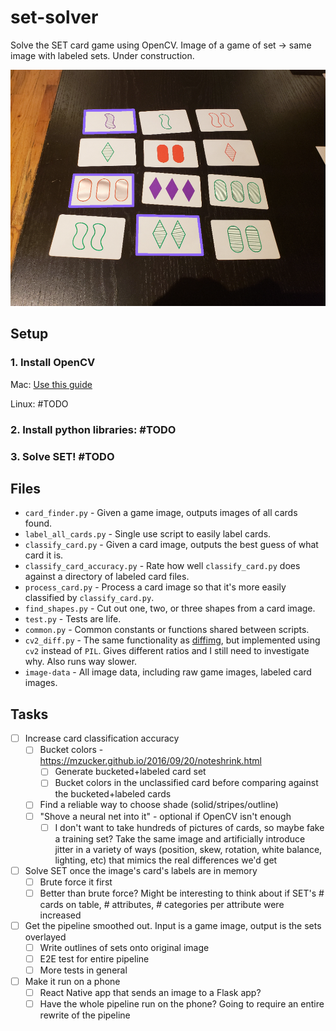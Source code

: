 # set-solver
Solve the SET card game using OpenCV. Image of a game of set -> same image with labeled sets. Under construction.

![Solved set game](./image-data/solved/solved11.png)

## Setup

### 1. Install OpenCV

Mac: [Use this guide](https://www.pyimagesearch.com/2016/12/19/install-opencv-3-on-macos-with-homebrew-the-easy-way/)

Linux: \#TODO

### 2. Install python libraries: \#TODO

### 3. Solve SET! \#TODO

## Files

* `card_finder.py` - Given a game image, outputs images of all cards found.
* `label_all_cards.py` - Single use script to easily label cards.
* `classify_card.py` - Given a card image, outputs the best guess of what card it is.
* `classify_card_accuracy.py` - Rate how well `classify_card.py` does against a directory of labeled card files.
* `process_card.py` - Process a card image so that it's more easily classified by `classify_card.py`.
* `find_shapes.py` - Cut out one, two, or three shapes from a card image.
* `test.py` - Tests are life.
* `common.py` - Common constants or functions shared between scripts.
* `cv2_diff.py` - The same functionality as [diffimg](https://github.com/nicolashahn/diffimg), but implemented using `cv2` instead of `PIL`. Gives different ratios and I still need to investigate why. Also runs way slower.
* `image-data` - All image data, including raw game images, labeled card images.

## Tasks

- [ ] Increase card classification accuracy
  - [ ] Bucket colors - https://mzucker.github.io/2016/09/20/noteshrink.html
    - [ ] Generate bucketed+labeled card set
    - [ ] Bucket colors in the unclassified card before comparing against the bucketed+labeled cards
  - [ ] Find a reliable way to choose shade (solid/stripes/outline)
  - [ ] "Shove a neural net into it" - optional if OpenCV isn't enough
    - [ ] I don't want to take hundreds of pictures of cards, so maybe fake a training set? Take the same image and artificially introduce jitter in a variety of ways (position, skew, rotation, white balance, lighting, etc) that mimics the real differences we'd get
- [ ] Solve SET once the image's card's labels are in memory
   - [ ] Brute force it first
   - [ ] Better than brute force? Might be interesting to think about if SET's # cards on table, # attributes, # categories per attribute were increased
- [ ] Get the pipeline smoothed out. Input is a game image, output is the sets overlayed
  - [ ] Write outlines of sets onto original image
  - [ ] E2E test for entire pipeline
  - [ ] More tests in general
- [ ] Make it run on a phone
  - [ ] React Native app that sends an image to a Flask app?
  - [ ] Have the whole pipeline run on the phone? Going to require an entire rewrite of the pipeline

